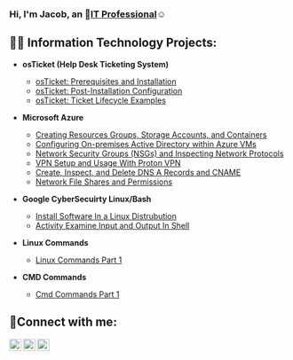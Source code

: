 ### Hi, I'm Jacob, an 👋<a href="https://linkedin.com/in/Josh">IT Professional</a>☺</h1>

<h2>👨‍💻 Information Technology Projects:</h2>

- <b>osTicket (Help Desk Ticketing System)</b>
  - [osTicket: Prerequisites and Installation](https://github.com/joshmadakorcc/osticket-prereqs)
  - [osTicket: Post-Installation Configuration](https://github.com/joshmadakorcc/post-install-config)
  - [osTicket: Ticket Lifecycle Examples](https://github.com/joshmadakorcc/ticket-lifecycle)
  
- <b>Microsoft Azure</b>
  - [Creating Resources Groups, Storage Accounts, and Containers](https://github.com/Jacobvillagomez1/Creating-Resources-Groups-Storage-Accounts-and-Containers)
  - [Configuring On-premises Active Directory within Azure VMs](https://github.com/joshmadakorcc/configure-ad)
  - [Network Security Groups (NSGs) and Inspecting Network Protocols](https://github.com/joshmadakorcc/azure-network-protocols)
  - [VPN Setup and Usage With Proton VPN](https://github.com/Jacobvillagomez1/VPN-Setup-and-Usage-With-Proton-VPN)
  - [Create, Inspect, and Delete DNS A Records and CNAME](https://github.com/Jacobvillagomez1/Create-Inspect-and-Delete-DNS-A-Records-and-CNAME)
  - [Network File Shares and Permissions](https://github.com/Jacobvillagomez1/Network-File-Shares-and-Permissions)
    
- <b>Google CyberSecuirty Linux/Bash</b>
  - [Install Software In a Linux Distrubution](https://github.com/Jacobvillagomez1/Install-Software-In-a-Linux-Distrubution)
  - [Activity Examine Input and Output In Shell](https://github.com/Jacobvillagomez1/Activity-Examine-Input-and-Output-In-Shell)
    
 - <b>Linux Commands</b>
   - [Linux Commands Part 1](https://github.com/Jacobvillagomez1/Linux-Commands-Part-1)
     
 - <b>CMD Commands</b>
   - [Cmd Commands Part 1](https://github.com/Jacobvillagomez1/CMD-Commands-Part-1)

  


<h2>🤳Connect with me:</h2>

[<img align="left" alt="Josh | Twitter" width="22px" src="https://cdn.jsdelivr.net/npm/simple-icons@v3/icons/twitter.svg" />][twitter]
[<img align="left" alt="Josh | LinkedIn" width="22px" src="https://cdn.jsdelivr.net/npm/simple-icons@v3/icons/linkedin.svg" />][linkedin]
[<img align="left" alt="Josh | Instagram" width="22px" src="https://cdn.jsdelivr.net/npm/simple-icons@v3/icons/instagram.svg" />][instagram]

[twitter]: https://twitter.com/
[instagram]: https://www.instagram.com/
[linkedin]: https://linkedin.com/in/
